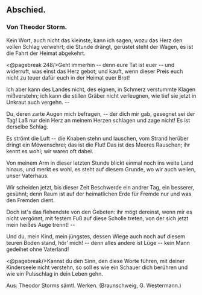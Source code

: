 <h2>Abschied.</h2>

<h3>Von Theodor Storm.</h3>

Kein Wort, auch nicht das kleinste, kann ich sagen,
wozu das Herz den vollen Schlag verwehrt;
die Stunde drängt, gerüstet steht der Wagen,
es ist die Fahrt der Heimat abgekehrt.

<@pagebreak 248/>Geht immerhin -- denn eure Tat ist euer --
und widerruft, was einst das Herz gebot;
und kauft, wenn dieser Preis euch nicht zu teuer
dafür euch in der Heimat euer Brot!

Ich aber kann des Landes nicht, des eignen,
in Schmerz verstummte Klagen mißverstehn;
ich kann die stillen Gräber nicht verleugnen,
wie tief sie jetzt in Unkraut auch vergehn. --

Du, deren zarte Augen mich befragen, --
der dich mir gab, gesegnet sei der Tag!
Laß nur dein Herz an meinem Herzen schlagen
und zage nicht! Es ist derselbe Schlag.

Es strömt die Luft -- die Knaben stehn und lauschen,
vom Strand herüber dringt ein Möwenschrei;
das ist die Flut! Das ist des Meeres Rauschen;
ihr kennt es wohl; wir waren oft dabei.

Von meinem Arm in dieser letzten Stunde
blickt einmal noch ins weite Land hinaus,
und merkt es wohl, es steht auf diesem Grunde,
wo wir auch weilen, unser Vaterhaus.

Wir scheiden jetzt, bis dieser Zeit Beschwerde
ein andrer Tag, ein besserer, gesühnt;
denn Raum ist auf der heimatlichen Erde
für Fremde nur und was den Fremden dient.

Doch ist's das flehendste von den Gebeten:
ihr mögt dereinst, wenn mir es nicht vergönnt,
mit festem Fuß auf diese Scholle treten,
von der sich jetzt mein heißes Auge trennt! --

Und du, mein Kind, mein jüngstes, dessen Wiege
auch noch auf diesem teuren Boden stand,
hör' mich! -- denn alles andere ist Lüge --
kein Mann gedeihet ohne Vaterland!

<@pagebreak/>Kannst du den Sinn, den diese Worte führen,
mit deiner Kinderseele nicht verstehn,
so soll es wie ein Schauer dich berühren
und wie ein Pulsschlag in dein Leben gehn.

<div class="source pre">Aus: Theodor Storms sämtl. Werken.
(Braunschweig, G. Westermann.)</div>

